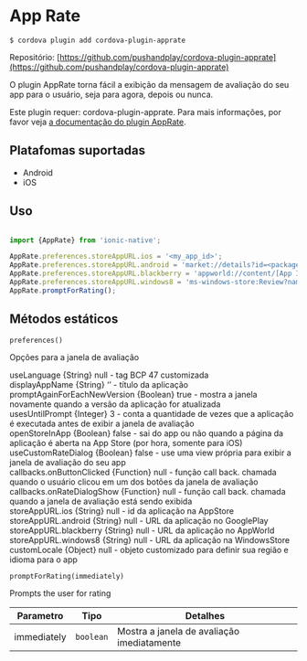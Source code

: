 App Rate
========

``` $ cordova plugin add cordova-plugin-apprate ```

Repositório: [https://github.com/pushandplay/cordova-plugin-apprate](https://github.com/pushandplay/cordova-plugin-apprate)

O plugin AppRate torna fácil a exibição da mensagem de avaliação do seu app para o usuário, seja para agora, depois ou nunca.

Este plugin requer: cordova-plugin-apprate. Para mais informações, por favor veja [a documentação do plugin AppRate](https://github.com/pushandplay/cordova-plugin-apprate).

Platafomas suportadas
-----
- Android
- iOS

Uso
-----

``` javascript 

import {AppRate} from 'ionic-native';

AppRate.preferences.storeAppURL.ios = '<my_app_id>';
AppRate.preferences.storeAppURL.android = 'market://details?id=<package_name>';
AppRate.preferences.storeAppURL.blackberry = 'appworld://content/[App Id]/';
AppRate.preferences.storeAppURL.windows8 = 'ms-windows-store:Review?name=<the Package Family Name of the application>';
AppRate.promptForRating();
```

Métodos estáticos
-----
``` preferences() ```

Opções para a janela de avaliação

useLanguage {String} null - tag BCP 47 customizada  
displayAppName {String} ‘’ - título da aplicação  
promptAgainForEachNewVersion {Boolean} true - mostra a janela novamente quando a versão da aplicação for atualizada  
usesUntilPrompt {Integer} 3 - conta a quantidade de vezes que a aplicação é executada antes de exibir a janela de avaliação  
openStoreInApp {Boolean} false - sai do app ou não quando a página da aplicação é aberta na App Store (por hora, somente para iOS)  
useCustomRateDialog {Boolean} false - use uma view própria para exibir a janela de avaliação do seu app  
callbacks.onButtonClicked {Function} null - função call back. chamada quando o usuário clicou em um dos botões da janela de avaliação  
callbacks.onRateDialogShow {Function} null - função call back. chamada quando a janela de avaliação está sendo exibida  
storeAppURL.ios {String} null - id da aplicação na AppStore  
storeAppURL.android {String} null - URL da aplicação no GooglePlay  
storeAppURL.blackberry {String} null - URL da aplicação no AppWorld  
storeAppURL.windows8 {String} null - URL da aplicação na WindowsStore  
customLocale {Object} null - objeto customizado para definir sua região e idioma para o app

``` promptForRating(immediately) ```

Prompts the user for rating

| Parametro                     | Tipo         | Detalhes                                     |
|-------------------------------|--------------|----------------------------------------------|
| immediately                   |```boolean``` | Mostra a janela de avaliação imediatamente   |

